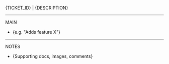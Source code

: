 {TICKET_ID} | {DESCRIPTION}

--------------
  MAIN
  * {e.g. "Adds feature X"}

--------------------
  NOTES
  * {Supporting docs, images, comments}
